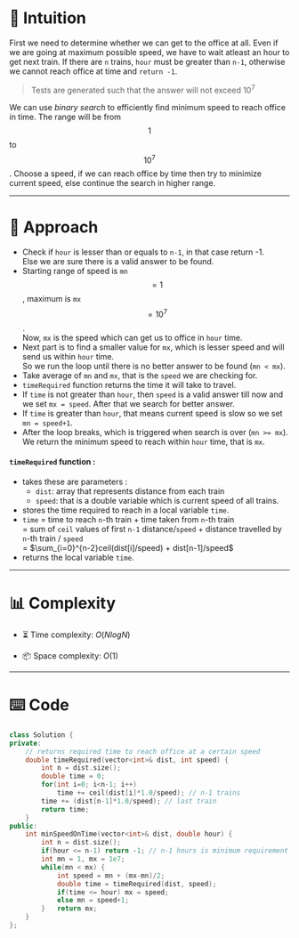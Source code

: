 # 💭 Intuition
First we need to determine whether we can get to the office at all. Even if we are going at maximum possible speed, we have to wait atleast an hour to get next train. If there are `n` trains, `hour` must be greater than `n-1`, otherwise we cannot reach office at time and `return -1`.
> Tests are generated such that the answer will not exceed $10^7$

We can use _binary search_ to efficiently find minimum speed to reach office in time. The range will be from $$1$$ to $$10^7$$. Choose a speed, if we can reach office by time then try to minimize current speed, else continue the search in higher range.

<hr/>

# 📝 Approach
- Check if `hour` is lesser than or equals to `n-1`, in that case return -1. <br/>
    Else we are sure there is a valid answer to be found.
- Starting range of speed is `mn`$$=1$$, maximum is `mx`$$=10^7$$. <br/>
    Now, `mx` is the speed which can get us to office in `hour` time.
- Next part is to find a smaller value for `mx`, which is lesser speed and will send us within `hour` time. <br/>
    So we run the loop until there is no better answer to be found (`mn < mx`).
- Take average of `mn` and `mx`, that is the `speed` we are checking for. 
- `timeRequired` function returns the time it will take to travel. 
- If `time` is not greater than `hour`, then `speed` is a valid answer till now and we set `mx = speed`. After that we search for better answer.
- If `time` is greater than `hour`, that means current speed is slow so we set `mn = speed+1`.
- After the loop breaks, which is triggered when search is over (`mn >= mx`). <br/>
    We return the minimum speed to reach within `hour` time, that is `mx`.

#### `timeRequired` function : 
- takes these are parameters :
    - `dist`: array that represents distance from each train  
    - `speed`: that is a double variable which is current speed of all trains. 
- stores the time required to reach in a local variable `time`.
- `time` = time to reach `n`-th train + time taken from `n`-th train <br/>
    = sum of `ceil` values of first `n-1` distance/`speed` + distance travelled by `n`-th train / `speed` <br/>
= $\sum_{i=0}^{n-2}ceil(dist[i]/speed) + dist[n-1]/speed$ 
- returns the local variable `time`.

<hr/>

# 📊 Complexity
- ⏳ Time complexity: $O(NlogN)$

- 📦 Space complexity: $O(1)$

<hr/>

# ⌨️ Code
```cpp
class Solution {
private:
    // returns required time to reach office at a certain speed
    double timeRequired(vector<int>& dist, int speed) {
        int n = dist.size();
        double time = 0;
        for(int i=0; i<n-1; i++) 
            time += ceil(dist[i]*1.0/speed); // n-1 trains
        time += (dist[n-1]*1.0/speed); // last train
        return time;
    }
public:
    int minSpeedOnTime(vector<int>& dist, double hour) {
        int n = dist.size();
        if(hour <= n-1) return -1; // n-1 hours is minimum requirement
        int mn = 1, mx = 1e7;
        while(mn < mx) {
            int speed = mn + (mx-mn)/2;
            double time = timeRequired(dist, speed);
            if(time <= hour) mx = speed;
            else mn = speed+1;
        }   return mx;
    }
};
```